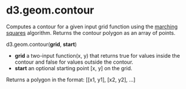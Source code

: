 # d3.geom.contour

Computes a contour for a given input grid function using the [marching squares](http://en.wikipedia.org/wiki/Marching_squares) algorithm. Returns the contour polygon as an array of points.

d3.geom.contour(**grid**, **start**)

* **grid** a two-input function(x, y) that returns true for values inside the contour and false for values outside the contour.
* **start** an optional starting point [x, y] on the grid.

Returns a polygon in the format: [[x1, y1], [x2, y2], …]
